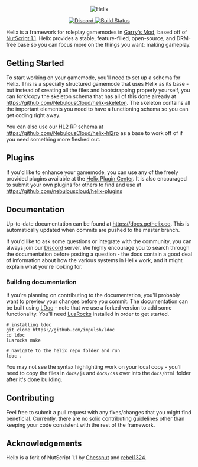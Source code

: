 <p align="center">
	<img src="https://raw.githubusercontent.com/NebulousCloud/helix/master/docs/banner.gif" alt="Helix" />
</p>

<p align="center">
	<a href="https://discord.gg/2AutUcF">
		<img src="https://img.shields.io/discord/505957257125691423.svg" alt="Discord" />
	</a>
	<a href="https://github.com/NebulousCloud/helix/actions">
		<img src="https://img.shields.io/github/workflow/status/NebulousCloud/helix/CI" alt="Build Status" />
	</a>
</p>

Helix is a framework for roleplay gamemodes in [Garry's Mod](https://gmod.facepunch.com/), based off of [NutScript 1.1](https://github.com/rebel1324/NutScript). Helix provides a stable, feature-filled, open-source, and DRM-free base so you can focus more on the things you want: making gameplay.

## Getting Started
To start working on your gamemode, you'll need to set up a schema for Helix. This is a specially structured gamemode that uses Helix as its base - but instead of creating all the files and bootstrapping properly yourself, you can fork/copy the skeleton schema that has all of this done already at https://github.com/NebulousCloud/helix-skeleton. The skeleton contains all the important elements you need to have a functioning schema so you can get coding right away.

You can also use our HL2 RP schema at https://github.com/NebulousCloud/helix-hl2rp as a base to work off of if you need something more fleshed out.

## Plugins
If you'd like to enhance your gamemode, you can use any of the freely provided plugins available at the [Helix Plugin Center](https://plugins.gethelix.co). It is also encouraged to submit your own plugins for others to find and use at https://github.com/nebulouscloud/helix-plugins

## Documentation
Up-to-date documentation can be found at https://docs.gethelix.co. This is automatically updated when commits are pushed to the master branch.

If you'd like to ask some questions or integrate with the community, you can always join our [Discord](https://discord.gg/2AutUcF) server. We highly encourage you to search through the documentation before posting a question - the docs contain a good deal of information about how the various systems in Helix work, and it might explain what you're looking for.

### Building documentation
If you're planning on contributing to the documentation, you'll probably want to preview your changes before you commit. The documentation can be built using [LDoc](https://github.com/impulsh/ldoc) - note that we use a forked version to add some functionality. You'll need [LuaRocks](https://luarocks.org/) installed in order to get started.

```shell
# installing ldoc
git clone https://github.com/impulsh/ldoc
cd ldoc
luarocks make

# navigate to the helix repo folder and run
ldoc .
```

You may not see the syntax highlighting work on your local copy - you'll need to copy the files in `docs/js` and `docs/css` over into the `docs/html` folder after it's done building.

## Contributing
Feel free to submit a pull request with any fixes/changes that you might find beneficial. Currently, there are no solid contributing guidelines other than keeping your code consistent with the rest of the framework.

## Acknowledgements
Helix is a fork of NutScript 1.1 by [Chessnut](https://github.com/brianhang) and [rebel1324](https://github.com/rebel1324).
